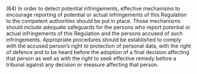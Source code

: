 (64) In order to detect potential infringements, effective mechanisms to encourage reporting of potential or actual infringements of this Regulation to the competent authorities should be put in place. Those mechanisms should include adequate safeguards for the persons who report potential or actual infringements of this Regulation and the persons accused of such infringements. Appropriate procedures should be established to comply with the accused person’s right to protection of personal data, with the right of defence and to be heard before the adoption of a final decision affecting that person as well as with the right to seek effective remedy before a tribunal against any decision or measure affecting that person.